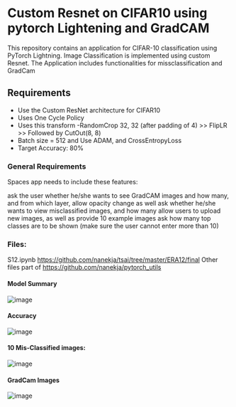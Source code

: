 # Custom Resnet on CIFAR10 using pytorch Lightening and GradCAM
This repository contains an application for CIFAR-10 classification using PyTorch Lightning. Image Classification is implemented using custom Resnet. The Application includes functionalities for missclassification and GradCam

## Requirements
* Use the Custom ResNet architecture for CIFAR10
* Uses One Cycle Policy
* Uses this transform -RandomCrop 32, 32 (after padding of 4) >> FlipLR >> Followed by CutOut(8, 8)
* Batch size = 512 and Use ADAM, and CrossEntropyLoss
* Target Accuracy: 80%

### General Requirements
Spaces app needs to include these features:

ask the user whether he/she wants to see GradCAM images and how many, and from which layer, allow opacity change as well
ask whether he/she wants to view misclassified images, and how many
allow users to upload new images, as well as provide 10 example images
ask how many top classes are to be shown (make sure the user cannot enter more than 10)

### Files:
S12.ipynb
https://github.com/nanekja/tsai/tree/master/ERA12/final
Other files part of https://github.com/nanekja/pytorch_utils 

#### Model Summary
![image](https://github.com/nanekja/tsai/assets/12238843/fda7e582-de11-4485-912c-8c6e3278ada0)

#### Accuracy
![image](https://github.com/nanekja/tsai/assets/12238843/f811d39a-60ec-4a68-9247-3caee105394c)

#### 10 Mis-Classified images:
![image](https://github.com/nanekja/tsai/assets/12238843/0017110c-2fa3-44be-9bd0-a1e32f138cba)

#### GradCam Images
![image](https://github.com/nanekja/tsai/assets/12238843/93f73803-e1f0-4526-8a2d-33374ec0c2a2)

